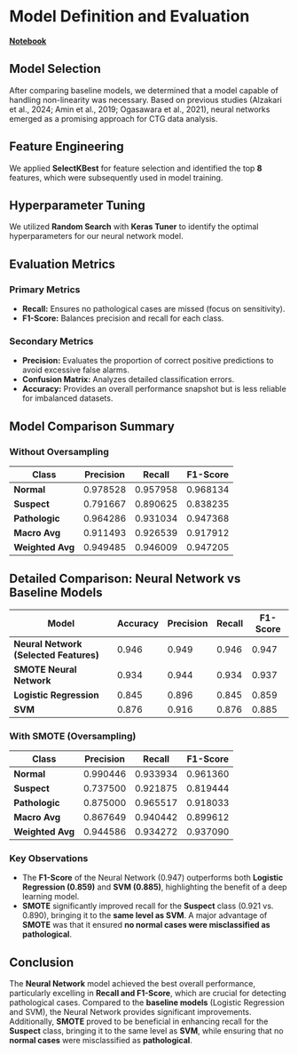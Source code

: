# Model Definition and Evaluation

**[Notebook](model_definition_evaluation.ipynb)**

## Model Selection
After comparing baseline models, we determined that a model capable of handling non-linearity was necessary. Based on previous studies (Alzakari et al., 2024; Amin et al., 2019; Ogasawara et al., 2021), neural networks emerged as a promising approach for CTG data analysis.

## Feature Engineering
We applied **SelectKBest** for feature selection and identified the top **8** features, which were subsequently used in model training.

## Hyperparameter Tuning
We utilized **Random Search** with **Keras Tuner** to identify the optimal hyperparameters for our neural network model.

## Evaluation Metrics
### Primary Metrics
- **Recall:** Ensures no pathological cases are missed (focus on sensitivity).
- **F1-Score:** Balances precision and recall for each class.

### Secondary Metrics
- **Precision:** Evaluates the proportion of correct positive predictions to avoid excessive false alarms.
- **Confusion Matrix:** Analyzes detailed classification errors.
- **Accuracy:** Provides an overall performance snapshot but is less reliable for imbalanced datasets.

## Model Comparison Summary
### Without Oversampling 
| Class            | Precision | Recall   | F1-Score |
| ---------------- | --------- | -------- | -------- |
| **Normal**       | 0.978528  | 0.957958 | 0.968134 |
| **Suspect**      | 0.791667  | 0.890625 | 0.838235 |
| **Pathologic**   | 0.964286  | 0.931034 | 0.947368 |
| **Macro Avg**    | 0.911493  | 0.926539 | 0.917912 |
| **Weighted Avg** | 0.949485  | 0.946009 | 0.947205 |


## Detailed Comparison: Neural Network vs Baseline Models

| Model                | Accuracy | Precision | Recall | F1-Score |
|----------------------|----------|-----------|--------|----------|
| **Neural Network (Selected Features)** | 0.946    | 0.949     | 0.946  | 0.947    |
| **SMOTE Neural Network** | 0.934 | 0.944     | 0.934  | 0.937    |
| **Logistic Regression** | 0.845 | 0.896     | 0.845  | 0.859    |
| **SVM**             | 0.876    | 0.916     | 0.876  | 0.885    |


### With SMOTE (Oversampling)
| Class            | Precision | Recall   | F1-Score |
| ---------------- | --------- | -------- | -------- |
| **Normal**       | 0.990446  | 0.933934 | 0.961360 |
| **Suspect**      | 0.737500  | 0.921875 | 0.819444 |
| **Pathologic**   | 0.875000  | 0.965517 | 0.918033 |
| **Macro Avg**    | 0.867649  | 0.940442 | 0.899612 |
| **Weighted Avg** | 0.944586  | 0.934272 | 0.937090 |

### Key Observations
- The **F1-Score** of the Neural Network (0.947) outperforms both **Logistic Regression (0.859)** and **SVM (0.885)**, highlighting the benefit of a deep learning model.
- **SMOTE** significantly improved recall for the **Suspect** class (0.921 vs. 0.890), bringing it to the **same level as SVM**.  A major advantage of **SMOTE** was that it ensured **no normal cases were misclassified as pathological**.

## Conclusion
The **Neural Network** model achieved the best overall performance, particularly excelling in **Recall and F1-Score**, which are crucial for detecting pathological cases. Compared to the **baseline models** (Logistic Regression and SVM), the Neural Network provides significant improvements. 
Additionally, **SMOTE** proved to be beneficial in enhancing recall for the **Suspect** class, bringing it to the same level as **SVM**, while ensuring that no **normal cases** were misclassified as **pathological**. 

